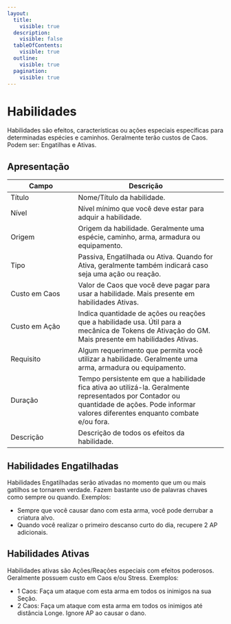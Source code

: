 ```yaml
---
layout:
  title:
    visible: true
  description:
    visible: false
  tableOfContents:
    visible: true
  outline:
    visible: true
  pagination:
    visible: true
---
```


# Habilidades

Habilidades são efeitos, características ou ações especiais específicas para determinadas espécies e caminhos. Geralmente terão custos de Caos. Podem ser: Engatilhas e Ativas.

## Apresentação

<table><thead><tr><th width="141">Campo</th><th>Descrição</th><th data-hidden></th></tr></thead><tbody><tr><td>Título</td><td>Nome/Título da habilidade.</td><td></td></tr><tr><td>Nível</td><td>Nível mínimo que você deve estar para adquir a habilidade.</td><td></td></tr><tr><td>Origem</td><td>Origem da habilidade. Geralmente uma espécie, caminho, arma, armadura ou equipamento.</td><td></td></tr><tr><td>Tipo</td><td>Passiva, Engatilhada ou Ativa. Quando for Ativa, geralmente também indicará caso seja uma ação ou reação.</td><td></td></tr><tr><td>Custo em Caos</td><td>Valor de Caos que você deve pagar para usar a habilidade. Mais presente em habilidades Ativas.</td><td></td></tr><tr><td>Custo em Ação</td><td>Indica quantidade de ações ou reações que a habilidade usa. Útil para a mecânica de Tokens de Ativação do GM. Mais presente em habilidades Ativas.</td><td></td></tr><tr><td>Requisito</td><td>Algum requerimento que permita você utilizar a habilidade. Geralmente uma arma, armadura ou equipamento.</td><td></td></tr><tr><td>Duração</td><td>Tempo persistente em que a habilidade fica ativa ao utilizá-la. Geralmente representados por Contador ou quantidade de ações. Pode informar valores diferentes enquanto combate e/ou fora.</td><td></td></tr><tr><td>Descrição</td><td>Descrição de todos os efeitos da habilidade.</td><td></td></tr></tbody></table>

<!-- ## Habilidades Passivas

São habilidades que são aplicadas no momento que você a recebe ou estão sempre ativas, independente de efeitos. Exemplos:

* Ao escolher um aprimoramento que lhe dá um estômago reforçado, você recebe a seguinte passiva:
  * Você pode consumir qualquer tipo de criatura orgânica e em qualquer estado de decomposição, ignorando qualquer efeito nocivo a sua saúde.
* Você escolhe uma espécie que lhe permite respirar embaixo da água, além da superfície. -->

## Habilidades Engatilhadas <a href="#habilidades-engatilhadas" id="habilidades-engatilhadas"></a>

Habilidades Engatilhadas serão ativadas no momento que um ou mais gatilhos se tornarem verdade. Fazem bastante uso de palavras chaves como sempre ou quando. Exemplos:

* Sempre que você causar dano com esta arma, você pode derrubar a criatura alvo.
* Quando você realizar o primeiro descanso curto do dia, recupere 2 AP adicionais.

## Habilidades Ativas <a href="#habilidades-ativas" id="habilidades-ativas"></a>

Habilidades ativas são Ações/Reações especiais com efeitos poderosos. Geralmente possuem custo em Caos e/ou Stress. Exemplos:

* 1 Caos: Faça um ataque com esta arma em todos os inimigos na sua Seção.
* 2 Caos: Faça um ataque com esta arma em todos os inimigos até distância Longe. Ignore AP ao causar o dano.
